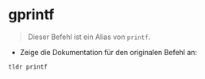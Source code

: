 # gprintf

> Dieser Befehl ist ein Alias von `printf`.

- Zeige die Dokumentation für den originalen Befehl an:

`tldr printf`
